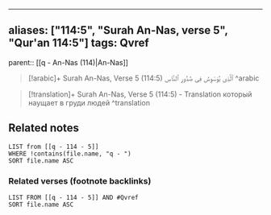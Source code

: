 
---
aliases: ["114:5", "Surah An-Nas, verse 5", "Qur'an 114:5"]
tags: Qvref
---

parent:: [[q - An-Nas (114)|An-Nas]]

> [!arabic]+ Surah An-Nas, Verse 5 (114:5)
> <span class="quran-arabic">ٱلَّذِى يُوَسْوِسُ فِى صُدُورِ ٱلنَّاسِ</span>
^arabic

> [!translation]+ Surah An-Nas, Verse 5 (114:5) - Translation
> который наущает в груди людей
^translation



## Related notes
```dataview
LIST from [[q - 114 - 5]]
WHERE !contains(file.name, "q - ")
SORT file.name ASC
```

### Related verses (footnote backlinks)
```dataview
LIST FROM [[q - 114 - 5]] AND #Qvref
SORT file.name ASC
```

